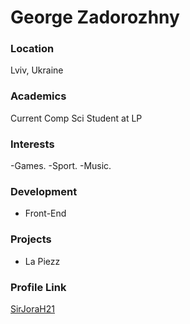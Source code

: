 # George Zadorozhny

### Location

Lviv, Ukraine

### Academics

Current Comp Sci Student at LP

### Interests

-Games.
-Sport.
-Music.

### Development

- Front-End

### Projects

- La Piezz

### Profile Link

[SirJoraH21](https://github.com/SirJoraH21)
